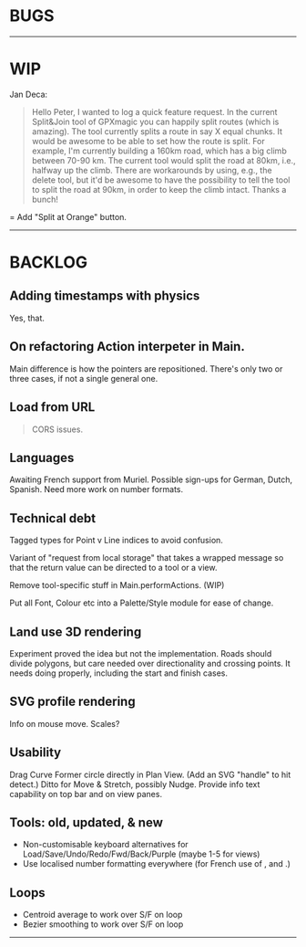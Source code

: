 
# BUGS

--- 

# WIP

Jan Deca:

> Hello Peter, I wanted to log a quick feature request. In the current Split&Join tool of GPXmagic 
> you can happily split routes (which is amazing). The tool currently splits a route in say X equal 
> chunks. It would be awesome to be able to set how the route is split. For example, I'm currently 
> building a 160km road, which has a big climb between 70-90 km. The current tool would split the 
> road at 80km, i.e., halfway up the climb. There are workarounds by using, e.g., the delete tool, 
> but it'd be awesome to have the possibility to tell the tool to split the road at 90km, in order 
> to keep the climb intact. Thanks a bunch!

= Add "Split at Orange" button.

---

# BACKLOG

## Adding timestamps with physics

Yes, that.

## On refactoring Action interpeter in Main.

Main difference is how the pointers are repositioned.
There's only two or three cases, if not a single general one.

## Load from URL

> CORS issues.

## Languages

Awaiting French support from Muriel.
Possible sign-ups for German, Dutch, Spanish.
Need more work on number formats.

## Technical debt

Tagged types for Point v Line indices to avoid confusion.

Variant of "request from local storage" that takes a wrapped message so that the return value
can be directed to a tool or a view.

Remove tool-specific stuff in Main.performActions. (WIP)

Put all Font, Colour etc into a Palette/Style module for ease of change.

## Land use 3D rendering

Experiment proved the idea but not the implementation.
Roads should divide polygons, but care needed over directionality and crossing points.
It needs doing properly, including the start and finish cases.

## SVG profile rendering

Info on mouse move.
Scales?

## Usability

Drag Curve Former circle directly in Plan View. (Add an SVG "handle" to hit detect.)
Ditto for Move & Stretch, possibly Nudge.
Provide info text capability on top bar and on view panes.

## Tools: old, updated, & new

- Non-customisable keyboard alternatives for Load/Save/Undo/Redo/Fwd/Back/Purple (maybe 1-5 for views)
- Use localised number formatting everywhere (for French use of , and .)

## Loops

- Centroid average to work over S/F on loop
- Bezier smoothing to work over S/F on loop

 
---
